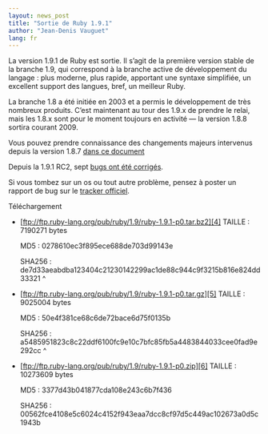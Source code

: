 ```yaml
---
layout: news_post
title: "Sortie de Ruby 1.9.1"
author: "Jean-Denis Vauguet"
lang: fr
---
```


La version 1.9.1 de Ruby est sortie. Il s’agit de la première version
stable de la branche 1.9, qui correspond à la branche active de
développement du langage : plus moderne, plus rapide, apportant une
syntaxe simplifiée, un excellent support des langues, bref, un meilleur
Ruby.

La branche 1.8 a été initiée en 2003 et a permis le développement de
très nombreux produits. C’est maintenant au tour des 1.9.x de prendre le
relai, mais les 1.8.x sont pour le moment toujours en activité — la
version 1.8.8 sortira courant 2009.

Vous pouvez prendre connaissance des changements majeurs intervenus
depuis la version 1.8.7 [dans ce document][1]

Depuis la 1.9.1 RC2, sept [bugs ont été corrigés][2].

Si vous tombez sur un os ou tout autre problème, pensez à poster un
rapport de bug sur le [tracker officiel][3].

Téléchargement

* [ftp://ftp.ruby-lang.org/pub/ruby/1.9/ruby-1.9.1-p0.tar.bz2][4]
  TAILLE : 7190271 bytes

  MD5 : 0278610ec3f895ece688de703d99143e

  SHA256 :
  de7d33aeabdba123404c21230142299ac1de88c944c9f3215b816e824dd33321
^

* [ftp://ftp.ruby-lang.org/pub/ruby/1.9/ruby-1.9.1-p0.tar.gz][5]
  TAILLE : 9025004 bytes

  MD5 : 50e4f381ce68c6de72bace6d75f0135b

  SHA256 :
  a5485951823c8c22ddf6100fc9e10c7bfc85fb5a4483844033cee0fad9e292cc
^

* [ftp://ftp.ruby-lang.org/pub/ruby/1.9/ruby-1.9.1-p0.zip][6]
  TAILLE : 10273609 bytes

  MD5 : 3377d43b041877cda108e243c6b7f436

  SHA256 :
  00562fce4108e5c6024c4152f943eaa7dcc8cf97d5c449ac102673a0d5c1943b



[1]: http://svn.ruby-lang.org/repos/ruby/tags/v1_9_1_0/NEWS
[2]: https://bugs.ruby-lang.org/projects/ruby-19/issues?query_id=11
[3]: https://bugs.ruby-lang.org
[4]: ftp://ftp.ruby-lang.org/pub/ruby/1.9/ruby-1.9.1-p0.tar.bz2
[5]: ftp://ftp.ruby-lang.org/pub/ruby/1.9/ruby-1.9.1-p0.tar.gz
[6]: ftp://ftp.ruby-lang.org/pub/ruby/1.9/ruby-1.9.1-p0.zip
